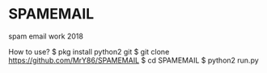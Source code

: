 # SPAMEMAIL
spam email work 2018

How to use?
$ pkg install python2 git
$ git clone https://github.com/MrY86/SPAMEMAIL
$ cd SPAMEMAIL
$ python2 run.py
